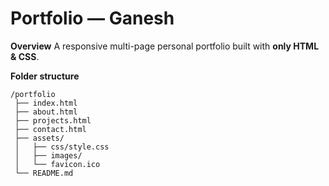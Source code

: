 # Portfolio — Ganesh 

**Overview**
A responsive multi-page personal portfolio built with **only HTML & CSS**. 

**Folder structure**
```
/portfolio
 ├── index.html
 ├── about.html
 ├── projects.html
 ├── contact.html
 ├── assets/
 │   ├── css/style.css
 │   ├── images/
 │   └── favicon.ico
 └── README.md
```


